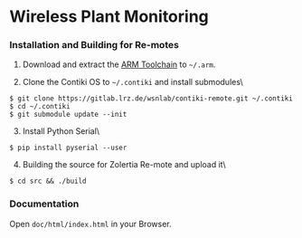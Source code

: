 # Wireless Plant Monitoring

### Installation and Building for Re-motes
1. Download and extract the [ARM Toolchain](https://developer.arm.com/tools-and-software/open-source-software/developer-tools/gnu-toolchain/gnu-rm/downloads) to `~/.arm`.

2. Clone the Contiki OS to `~/.contiki` and install submodules\
```
$ git clone https://gitlab.lrz.de/wsnlab/contiki-remote.git ~/.contiki
$ cd ~/.contiki
$ git submodule update --init
```
3. Install Python Serial\
```
$ pip install pyserial --user
```

4. Building the source for Zolertia Re-mote and upload it\
```
$ cd src && ./build
```
### Documentation
Open `doc/html/index.html` in your Browser.
